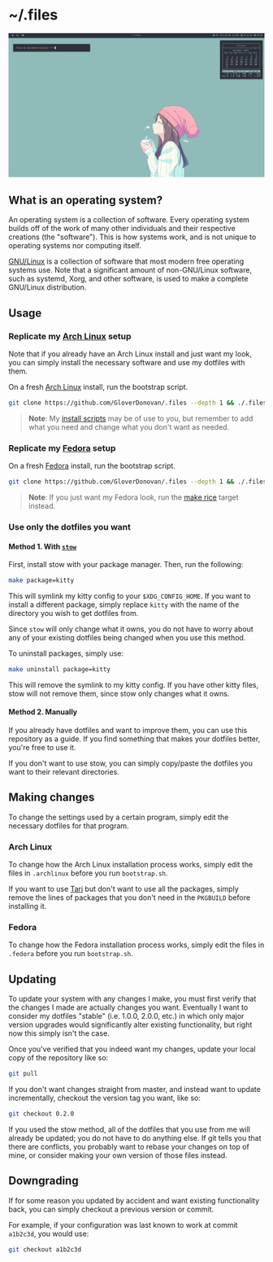# ~/.files

![Screenshot of Tari, my Arch Linux setup.](/.archlinux/screenshots/01.jpg?raw=true)

## What is an operating system?

An operating system is a collection of software. Every operating system builds off of the work of many other individuals and their respective creations (the "software"). This is how systems work, and is not unique to operating systems nor computing itself.

[GNU/Linux][gnulinux] is a collection of software that most modern free operating systems use. Note that a significant amount of non-GNU/Linux software, such as systemd, Xorg, and other software, is used to make a complete GNU/Linux distribution.

## Usage

### Replicate my [Arch Linux](/.archlinux) setup

Note that if you already have an Arch Linux install and just want my look, you can simply install the necessary software and use my dotfiles with them.

On a fresh [Arch Linux][archlinux] install, run the bootstrap script.

```sh
git clone https://github.com/GloverDonovan/.files --depth 1 && ./.files/.archlinux/bootstrap.sh
```

> **Note**: My [install scripts](./.archlinux/install-scripts) may be of use to you, but remember to add what you need and change what you don't want as needed.

### Replicate my [Fedora](/.fedora) setup

On a fresh [Fedora][fedora] install, run the bootstrap script.

```sh
git clone https://github.com/GloverDonovan/.files --depth 1 && ./.files/.fedora/bootstrap.sh
```

> **Note**: If you just want my Fedora look, run the [make rice](./.fedora) target instead.

### Use only the dotfiles you want

#### Method 1. With [`stow`][stow]

First, install stow with your package manager. Then, run the following:

```sh
make package=kitty
```

This will symlink my kitty config to your `$XDG_CONFIG_HOME`. If you want to install a different package, simply replace `kitty` with the name of the directory you wish to get dotfiles from.

Since `stow` will only change what it owns, you do not have to worry about any of your existing dotfiles being changed when you use this method.

To uninstall packages, simply use:

```sh
make uninstall package=kitty
```

This will remove the symlink to my kitty config. If you have other kitty files, stow will not remove them, since stow only changes what it owns.

#### Method 2. Manually

If you already have dotfiles and want to improve them, you can use this repository as a guide. If you find something that makes your dotfiles better, you're free to use it.

If you don't want to use stow, you can simply copy/paste the dotfiles you want to their relevant directories.

## Making changes

To change the settings used by a certain program, simply edit the necessary dotfiles for that program.

### Arch Linux

To change how the Arch Linux installation process works, simply edit the files in `.archlinux` before you run `bootstrap.sh`.

If you want to use [Tari](./.archlinux/PKGBUILDs) but don't want to use all the packages, simply remove the lines of packages that you don't need in the `PKGBUILD` before installing it.

### Fedora

To change how the Fedora installation process works, simply edit the files in `.fedora` before you run `bootstrap.sh`.

## Updating

To update your system with any changes I make, you must first verify that the changes I made are actually changes you want. Eventually I want to consider my dotfiles "stable" (i.e. 1.0.0, 2.0.0, etc.) in which only major version upgrades would significantly alter existing functionality, but right now this simply isn't the case.

Once you've verified that you indeed want my changes, update your local copy of the repository like so:

```sh
git pull
```

If you don't want changes straight from master, and instead want to update incrementally, checkout the version tag you want, like so:

```sh
git checkout 0.2.0
```

If you used the stow method, all of the dotfiles that you use from me will already be updated; you do not have to do anything else. If git tells you that there are conflicts, you probably want to rebase your changes on top of mine, or consider making your own version of those files instead.

## Downgrading

If for some reason you updated by accident and want existing functionality back, you can simply checkout a previous version or commit.

For example, if your configuration was last known to work at commit `a1b2c3d`, you would use:

```sh
git checkout a1b2c3d
```

[archlinux]:  https://www.archlinux.org
[fedora]:     https://getfedora.org
[gnulinux]:   https://www.gnu.org/gnu/linux-and-gnu.html
[freesw]:     https://www.gnu.org/philosophy/free-sw.html
[stow]:       https://www.gnu.org/software/stow/manual/stow.html
